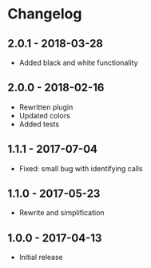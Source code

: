 # Changelog

## 2.0.1 - 2018-03-28
* Added black and white functionality

## 2.0.0 - 2018-02-16
* Rewritten plugin
* Updated colors
* Added tests

## 1.1.1 - 2017-07-04
* Fixed: small bug with identifying calls

## 1.1.0 - 2017-05-23
* Rewrite and simplification

## 1.0.0 - 2017-04-13
* Initial release
